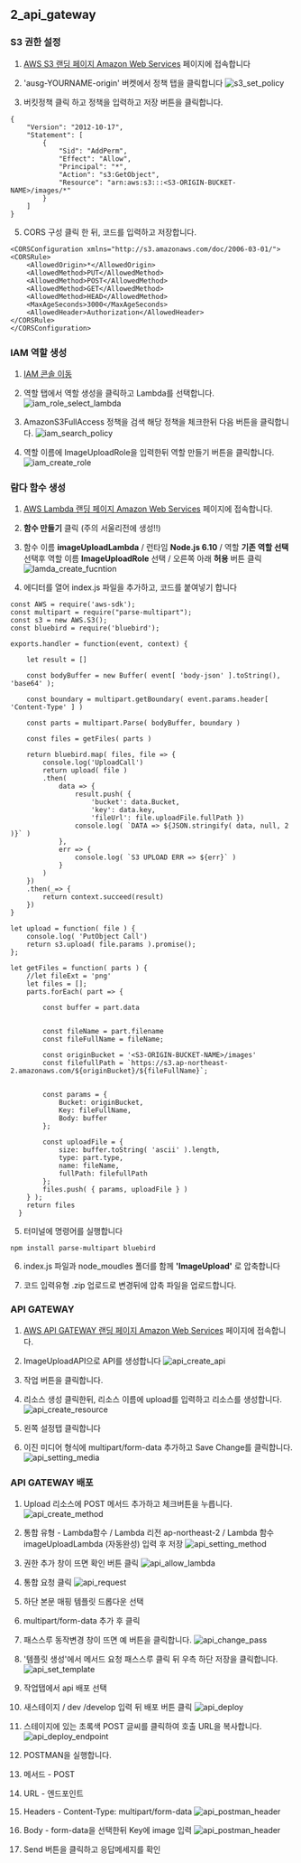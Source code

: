 ## 2_api_gateway


### S3 권한 설정
1. [AWS S3 랜딩 페이지 Amazon Web Services](https://s3.console.aws.amazon.com/s3/home?region=ap-northeast-2) 페이지에 접속합니다

2. 'ausg-YOURNAME-origin' 버켓에서 정책 탭을 클릭합니다
![s3_set_policy](./images/s3_set_policy.png)

3. 버킷정책 클릭 하고 정책을 입력하고 저장 버튼을 클릭합니다.
```
{
    "Version": "2012-10-17",
    "Statement": [
        {
            "Sid": "AddPerm",
            "Effect": "Allow",
            "Principal": "*",
            "Action": "s3:GetObject",
            "Resource": "arn:aws:s3:::<S3-ORIGIN-BUCKET-NAME>/images/*"
        }
    ]
}
```

5. CORS 구성 클릭 한 뒤, 코드를 입력하고 저장합니다.
```
<CORSConfiguration xmlns="http://s3.amazonaws.com/doc/2006-03-01/">
<CORSRule>
    <AllowedOrigin>*</AllowedOrigin>
    <AllowedMethod>PUT</AllowedMethod>
    <AllowedMethod>POST</AllowedMethod>
    <AllowedMethod>GET</AllowedMethod>
    <AllowedMethod>HEAD</AllowedMethod>
    <MaxAgeSeconds>3000</MaxAgeSeconds>
    <AllowedHeader>Authorization</AllowedHeader>
</CORSRule>
</CORSConfiguration>
```

### IAM 역할 생성
1. [IAM 콘솔 이동](https://console.aws.amazon.com/iam/home?region=ap-northeast-2#/home)

2. 역할 탭에서 역할 생성을 클릭하고 Lambda를 선택합니다.
![iam_role_select_lambda](./images/iam_role_select_lambda.png)

3. AmazonS3FullAccess 정책을 검색 해당 정책을 체크한뒤 다음 버튼을 클릭합니다.
![iam_search_policy](./images/iam_search_policy.png)

4. 역할 이름에 ImageUploadRole을 입력한뒤 역할 만들기 버튼을 클릭합니다.
![iam_create_role](./images/iam_create_role.png)



### 람다 함수 생성

1. [AWS Lambda 랜딩 페이지 Amazon Web Services](https://ap-northeast-2.console.aws.amazon.com/lambda/home?region=ap-northeast-2) 페이지에 접속합니다.
2. **함수 만들기** 클릭 (주의 서울리전에 생성!!)
3. 함수 이름 **imageUploadLambda** / 런타임 **Node.js 6.10** / 역할 **기존 역할 선택** 선택후 역할 이름 **ImageUploadRole** 선택 / 오른쪽 아래 **허용** 버튼 클릭
![lamda_create_fucntion](./images/lambda_create_function.png)

4. 에디터를 열어 index.js 파일을 추가하고, 코드를 붙여넣기 합니다

```
const AWS = require('aws-sdk');
const multipart = require("parse-multipart");
const s3 = new AWS.S3();
const bluebird = require('bluebird');

exports.handler = function(event, context) {

    let result = []

    const bodyBuffer = new Buffer( event[ 'body-json' ].toString(), 'base64' );

    const boundary = multipart.getBoundary( event.params.header[ 'Content-Type' ] )

    const parts = multipart.Parse( bodyBuffer, boundary )

    const files = getFiles( parts )

    return bluebird.map( files, file => {
        console.log('UploadCall')
        return upload( file )
        .then(
            data => {
                result.push( {
                    'bucket': data.Bucket,
                    'key': data.key,
                    'fileUrl': file.uploadFile.fullPath })
                console.log( `DATA => ${JSON.stringify( data, null, 2 )}` )
            },
            err => {
                console.log( `S3 UPLOAD ERR => ${err}` )
            }
        )
    })
    .then(_=> {
        return context.succeed(result)
    })
}

let upload = function( file ) {
    console.log( 'PutObject Call')
    return s3.upload( file.params ).promise();
};

let getFiles = function( parts ) {
    //let fileExt = 'png'
    let files = [];
    parts.forEach( part => {

        const buffer = part.data


        const fileName = part.filename
        const fileFullName = fileName;

        const originBucket = '<S3-ORIGIN-BUCKET-NAME>/images'
        const filefullPath = `https://s3.ap-northeast-2.amazonaws.com/${originBucket}/${fileFullName}`;


        const params = {
            Bucket: originBucket,
            Key: fileFullName,
            Body: buffer
        };

        const uploadFile = {
            size: buffer.toString( 'ascii' ).length,
            type: part.type,
            name: fileName,
            fullPath: filefullPath
        };
        files.push( { params, uploadFile } )
    } );
    return files
  }
```


5. 터미널에 명령어를 실행합니다

```
npm install parse-multipart bluebird
```

6. index.js 파일과 node_moudles 폴더를 함께 **'ImageUpload'** 로 압축합니다

7. 코드 입력유형 .zip 업로드로 변경뒤에 압축 파일을 업로드합니다.

### API GATEWAY

1. [AWS API GATEWAY 랜딩 페이지 Amazon Web Services](https://ap-northeast-2.console.aws.amazon.com/apigateway/home?region=ap-northeast-2#/welcome) 페이지에 접속합니다.

2. ImageUploadAPI으로 API를 생성합니다
![api_create_api](./images/api_create_api.png)

3. 작업 버튼을 클릭합니다.

4. 리소스 생성 클릭한뒤, 리소스 이름에 upload를 입력하고 리소스를 생성합니다.
![api_create_resource](./images/api_create_resource.png)

6. 왼쪽 설정탭 클릭합니다

7. 이진 미디어 형식에 multipart/form-data 추가하고 Save Change를 클릭합니다.
![api_setting_media](./images/api_setting_media.png)


### API GATEWAY 배포
1. Upload 리소스에 POST 메서드 추가하고 체크버튼을 누릅니다.
![api_create_method](./images/api_create_method.png)

2. 통합 유형 - Lambda함수 / Lambda 리전 ap-northeast-2 / Lambda 함수 imageUploadLambda (자동완성) 입력 후 저장
![api_setting_method](./images/api_setting_method.png)

3. 권한 추가 창이 뜨면 확인 버튼 클릭
![api_allow_lambda](./images/api_allow_lambda.png)

5. 통합 요청 클릭
![api_request](./images/api_request.png)

6. 하단 본문 매핑 템플릿 드롭다운 선택

7. multipart/form-data 추가 후 클릭

8. 패스스루 동작변경 창이 뜨면 예 버튼을 클릭합니다.
![api_change_pass](./images/api_change_pass.png)

9. '템플릿 생성'에서 메서드 요청 패스스루 클릭 뒤 우측 하단 저장을 클릭합니다.
![api_set_template](./images/api_set_template.png)

10. 작업탭에서 api 배포 선택

11. 새스테이지 / dev /develop 입력 뒤 배포 버튼 클릭
![api_deploy](./images/api_deploy.png)

11. 스테이지에 있는 초록색 POST 글씨를 클릭하여 호출 URL을 복사합니다.
![api_deploy_endpoint](./images/api_deploy_endpoint.png)

12. POSTMAN을 실행합니다.

13. 메서드 - POST
14. URL - 엔드포인트
15. Headers - Content-Type: multipart/form-data
![api_postman_header](./images/api_postman_header.png)
16. Body - form-data을 선택한뒤 Key에 image 입력
![api_postman_header](./images/api_postman_body.png)

17. Send 버튼을 클릭하고 응답메세지를 확인
